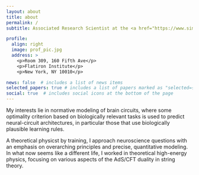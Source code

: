 ```yaml
---
layout: about
title: about
permalink: /
subtitle: Associated Research Scientist at the <a href="https://www.simonsfoundation.org/flatiron/center-for-computational-neuroscience/">Center for Computational Neuroscience</a> within the <a href="https://www.simonsfoundation.org/flatiron/">Flatiron Institute</a>.

profile:
  align: right
  image: prof_pic.jpg
  address: >
    <p>Room 309, 160 Fifth Ave</p>
    <p>Flatiron Institute</p>
    <p>New York, NY 10010</p>

news: false  # includes a list of news items
selected_papers: true # includes a list of papers marked as "selected={true}"
social: true  # includes social icons at the bottom of the page
---
```


My interests lie in normative modeling of brain circuits, where some optimality criterion based on biologically relevant tasks is used to predict neural-circuit architectures, in particular those that use biologically plausible learning rules.

A theoretical physicst by training, I approach neuroscience questions with an emphasis on overarching principles and precise, quantitative modeling. In what now seems like a different life, I worked in theoretical high-energy physics, focusing on various aspects of the AdS/CFT duality in string theory.
